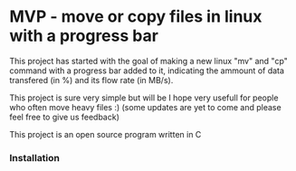 # MVP - move or copy files in linux with a progress bar

This project has started with the goal of making a new linux "mv" and "cp" command with a progress bar added to it, 
indicating the ammount of data transfered (in %) and its flow rate (in MB/s).

This project is sure very simple but will be I hope very usefull for people who often move heavy files :) 
(some updates are yet to come and please feel free to give us feedback)

This project is an open source program written in C

### Installation
